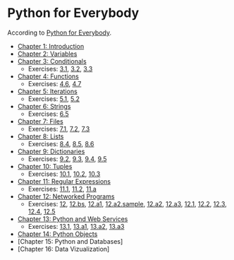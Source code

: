 # Python for Everybody
According to [Python for Everybody](https://www.py4e.com/).

- [Chapter 1: Introduction](https://github.com/elijabesu/ossu-cs/blob/master/1--py4e/01.md)
- [Chapter 2: Variables](https://github.com/elijabesu/ossu-cs/blob/master/1--py4e/02.md)
- [Chapter 3: Conditionals](https://github.com/elijabesu/ossu-cs/blob/master/1--py4e/03.md)
  - Exercises: [3.1](https://github.com/elijabesu/ossu-cs/blob/master/1--py4e/exercises/03.1.py), [3.2](https://github.com/elijabesu/ossu-cs/blob/master/1--py4e/exercises/03.2.py), [3.3](https://github.com/elijabesu/ossu-cs/blob/master/1--py4e/exercises/03.3.py)
- [Chapter 4: Functions](https://github.com/elijabesu/ossu-cs/blob/master/1--py4e/04.md)
  - Exercises: [4.6](https://github.com/elijabesu/ossu-cs/blob/master/1--py4e/exercises/04.6.py), [4.7](https://github.com/elijabesu/ossu-cs/blob/master/1--py4e/exercises/04.7.py)
- [Chapter 5: Iterations](https://github.com/elijabesu/ossu-cs/blob/master/1--py4e/05.md)
  - Exercises: [5.1](https://github.com/elijabesu/ossu-cs/blob/master/1--py4e/exercises/05.1.py), [5.2](https://github.com/elijabesu/ossu-cs/blob/master/1--py4e/exercises/05.2.py)
- [Chapter 6: Strings](https://github.com/elijabesu/ossu-cs/blob/master/1--py4e/06.md)
  - Exercises: [6.5](https://github.com/elijabesu/ossu-cs/blob/master/1--py4e/exercises/06.5.py)
- [Chapter 7: Files](https://github.com/elijabesu/ossu-cs/blob/master/1--py4e/07.md)
  - Exercises: [7.1](https://github.com/elijabesu/ossu-cs/blob/master/1--py4e/exercises/07.1.py), [7.2](https://github.com/elijabesu/ossu-cs/blob/master/1--py4e/exercises/07.2.py), [7.3](https://github.com/elijabesu/ossu-cs/blob/master/1--py4e/exercises/07.3.py)
- [Chapter 8: Lists](https://github.com/elijabesu/ossu-cs/blob/master/1--py4e/08.md)
  - Exercises: [8.4](https://github.com/elijabesu/ossu-cs/blob/master/1--py4e/exercises/08.4.py), [8.5](https://github.com/elijabesu/ossu-cs/blob/master/1--py4e/exercises/08.5.py), [8.6](https://github.com/elijabesu/ossu-cs/blob/master/1--py4e/exercises/08.6.py)
- [Chapter 9: Dictionaries](https://github.com/elijabesu/ossu-cs/blob/master/1--py4e/09.md)
  - Exercises: [9.2](https://github.com/elijabesu/ossu-cs/blob/master/1--py4e/exercises/09.2.py), [9.3](https://github.com/elijabesu/ossu-cs/blob/master/1--py4e/exercises/09.3.py), [9.4](https://github.com/elijabesu/ossu-cs/blob/master/1--py4e/exercises/09.4.py), [9.5](https://github.com/elijabesu/ossu-cs/blob/master/1--py4e/exercises/09.5.py)
- [Chapter 10: Tuples](https://github.com/elijabesu/ossu-cs/blob/master/1--py4e/10.md)
  - Exercises: [10.1](https://github.com/elijabesu/ossu-cs/blob/master/1--py4e/exercises/10.1.py), [10.2](https://github.com/elijabesu/ossu-cs/blob/master/1--py4e/exercises/10.2.py), [10.3](https://github.com/elijabesu/ossu-cs/blob/master/1--py4e/exercises/10.3.py)
- [Chapter 11: Regular Expressions](https://github.com/elijabesu/ossu-cs/blob/master/1--py4e/11.md)
  - Exercises: [11.1](https://github.com/elijabesu/ossu-cs/blob/master/1--py4e/exercises/11.1.py), [11.2](https://github.com/elijabesu/ossu-cs/blob/master/1--py4e/exercises/11.2.py), [11.a](https://github.com/elijabesu/ossu-cs/blob/master/1--py4e/exercises/11.a.py)
- [Chapter 12: Networked Programs](https://github.com/elijabesu/ossu-cs/blob/master/1--py4e/12.md)
  - Exercises: [12](https://github.com/elijabesu/ossu-cs/blob/master/1--py4e/exercises/12.py), [12.bs](https://github.com/elijabesu/ossu-cs/blob/master/1--py4e/exercises/12.bs.py), [12.a1](https://github.com/elijabesu/ossu-cs/blob/master/1--py4e/exercises/12.a1.py), [12.a2.sample](https://github.com/elijabesu/ossu-cs/blob/master/1--py4e/exercises/12.a2.sample.py), [12.a2](https://github.com/elijabesu/ossu-cs/blob/master/1--py4e/exercises/12.a2.py), [12.a3](https://github.com/elijabesu/ossu-cs/blob/master/1--py4e/exercises/12.a3.py), [12.1](https://github.com/elijabesu/ossu-cs/blob/master/1--py4e/exercises/12.1.py), [12.2](https://github.com/elijabesu/ossu-cs/blob/master/1--py4e/exercises/12.2.py), [12.3](https://github.com/elijabesu/ossu-cs/blob/master/1--py4e/exercises/12.3.py), [12.4](https://github.com/elijabesu/ossu-cs/blob/master/1--py4e/exercises/12.4.py), [12.5](https://github.com/elijabesu/ossu-cs/blob/master/1--py4e/exercises/12.5.py)
- [Chapter 13: Python and Web Services](https://github.com/elijabesu/ossu-cs/blob/master/1--py4e/13.md)
  - Exercises: [13.1](https://github.com/elijabesu/ossu-cs/blob/master/1--py4e/exercises/13.1.py), [13.a1](https://github.com/elijabesu/ossu-cs/blob/master/1--py4e/exercises/13.a1.py), [13.a2](https://github.com/elijabesu/ossu-cs/blob/master/1--py4e/exercises/13.a2.py), [13.a3](https://github.com/elijabesu/ossu-cs/blob/master/1--py4e/exercises/13.a3.py)
- [Chapter 14: Python Objects](https://github.com/elijabesu/ossu-cs/blob/master/1--py4e/14.md)
- [Chapter 15: Python and Databases]
- [Chapter 16: Data Vizualization]